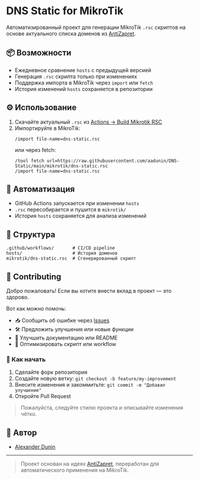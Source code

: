# DNS Static for MikroTik

Автоматизированный проект для генерации MikroTik `.rsc` скриптов на основе актуального списка доменов из [AntiZapret](https://github.com/AntiZapret/antizapret).

## 📦 Возможности

- Ежедневное сравнение `hosts` с предыдущей версией
- Генерация `.rsc` скрипта только при изменениях
- Поддержка импорта в MikroTik через `import` или `fetch`
- История изменений `hosts` сохраняется в репозитории

## ⚙️ Использование

1. Скачайте актуальный `.rsc` из [Actions → Build Mikrotik RSC](https://github.com/aadunin/DNS-Static/actions)
2. Импортируйте в MikroTik:
   ```shell
   /import file-name=dns-static.rsc
   ```
   или через fetch:
   ```shell
   /tool fetch url=https://raw.githubusercontent.com/aadunin/DNS-Static/main/mikrotik/dns-static.rsc
   /import file-name=dns-static.rsc
   ```

## 🔄 Автоматизация

- GitHub Actions запускается при изменении `hosts`
- `.rsc` пересобирается и пушится в `mikrotik/`
- История `hosts` сохраняется для анализа изменений

## 📁 Структура

```
.github/workflows/       # CI/CD pipeline
hosts/                   # История доменов
mikrotik/dns-static.rsc  # Сгенерированный скрипт
```

## 🤝 Contributing

Добро пожаловать! Если вы хотите внести вклад в проект — это здорово.

Вот как можно помочь:

- 📥 Сообщить об ошибке через [Issues](https://github.com/aadunin/DNS-Static/issues)
- 🛠 Предложить улучшения или новые функции
- 📄 Улучшить документацию или README
- 🔧 Оптимизировать скрипт или workflow

### 🚀 Как начать

1. Сделайте форк репозитория
2. Создайте новую ветку: `git checkout -b feature/my-improvement`
3. Внесите изменения и закоммитьте: `git commit -m "Добавил улучшение"`
4. Откройте Pull Request

> Пожалуйста, следуйте стилю проекта и описывайте изменения чётко.

## 👤 Автор

- [Alexander Dunin](https://github.com/aadunin)

---

> Проект основан на идеях [AntiZapret](https://github.com/AntiZapret/antizapret), переработан для автоматического применения на MikroTik.
